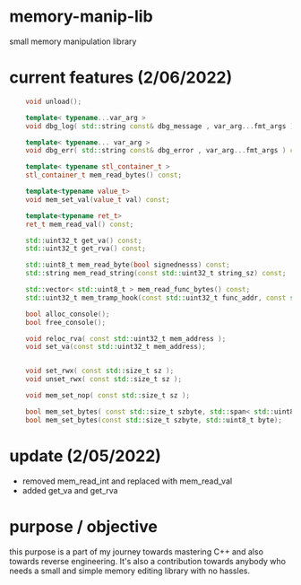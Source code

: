 # memory-manip-lib
small memory manipulation library
# current features (2/06/2022)
```cpp
    void unload();

    template< typename...var_arg >
    void dbg_log( std::string const& dbg_message , var_arg...fmt_args ) const;

    template< typename... var_arg >
    void dbg_err( std::string const& dbg_error , var_arg...fmt_args ) const;

    template< typename stl_container_t >
    stl_container_t mem_read_bytes() const;

    template<typename value_t>
    void mem_set_val(value_t val) const;

    template<typename ret_t>
    ret_t mem_read_val() const;

    std::uint32_t get_va() const;
    std::uint32_t get_rva() const;

    std::uint8_t mem_read_byte(bool signednesss) const;
    std::string mem_read_string(const std::uint32_t string_sz) const;

    std::vector< std::uint8_t > mem_read_func_bytes() const;
    std::uint32_t mem_tramp_hook(const std::uint32_t func_addr, const std::uint32_t instr_sz);

    bool alloc_console();
    bool free_console();

    void reloc_rva( const std::uint32_t mem_address );
    void set_va(const std::uint32_t mem_address);


    void set_rwx( const std::size_t sz );
    void unset_rwx( const std::size_t sz );

    void mem_set_nop( const std::size_t sz );

    bool mem_set_bytes( const std::size_t szbyte, std::span< std::uint8_t > byte_arr );
    bool mem_set_bytes(const std::size_t szbyte, std::uint8_t byte);

```

# update (2/05/2022)
- removed mem_read_int and replaced with mem_read_val
- added get_va and get_rva

# purpose / objective
this purpose is a part of my journey towards mastering C++ and also towards reverse engineering. It's also a contribution towards anybody who needs a small and simple memory editing library with no hassles.
